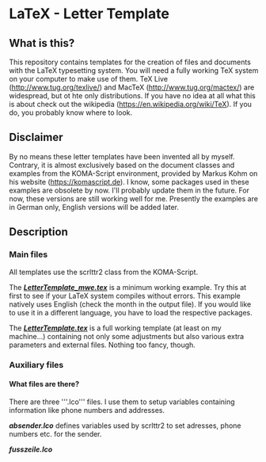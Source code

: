 # LaTeX - Letter Template
## What is this?
This repository contains templates for the creation of files and documents with the LaTeX typesetting system. You will need a fully working TeX system on your computer to make use of them. TeX Live (http://www.tug.org/texlive/) and MacTeX (http://www.tug.org/mactex/) are widespread, but ot hte only distributions.
If you have no idea at all what this is about check out the wikipedia (https://en.wikipedia.org/wiki/TeX). If you do, you probably know where to look.

## Disclaimer
By no means these letter templates have been invented all by myself. Contrary, it is almost exclusively based on the document classes and examples from the KOMA-Script environment, provided by Markus Kohm on his website (https://komascript.de).
I know, some packages used in these examples are obsolete by now. I'll probably update them in the future. For now, these versions are still working well for me.
Presently the examples are in German only, English versions will be added later.

## Description

### Main files
All templates use the scrlttr2 class from the KOMA-Script.

The [***LetterTemplate_mwe.tex***](https://github.com/mrchanceluss/LaTeX/blob/main/LetterTemplate/LetterTemplate_mwe.tex) is a minimum working example. Try this at first to see if your LaTeX system compiles without errors. This example natively uses English (check the month in the output file). If you would like to use it in a different language, you have to load the respective packages.

The [***LetterTemplate.tex***](https://github.com/mrchanceluss/LaTeX/blob/main/LetterTemplate/LetterTemplate.tex) is a full working template (at least on my machine...) containing not only some adjustments but also various extra parameters and external files. Nothing too fancy, though.

### Auxiliary files
#### What files are there?
There are three '''.lco''' files. I use them to setup variables containing information like phone numbers and addresses.

***absender.lco*** defines variables used by scrlttr2 to set adresses, phone numbers etc. for the sender.

***fusszeile.lco***
